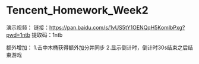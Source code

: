 # Tencent_Homework_Week2

演示视频：
链接：https://pan.baidu.com/s/1vUS5tY1OENQqH5KomlbPxg?pwd=1ntb 
提取码：1ntb

额外增加：
1.击中木桶获得额外加分并同步
2.显示倒计时，倒计时30s结束之后结束游戏
